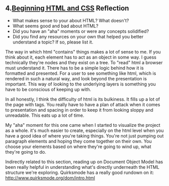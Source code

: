 ## 4.[Beginning HTML and CSS](4_beginning_HTML_CSS/readme.mc) Reflection

* What makes sense to your about HTML? What doesn't? 
* What seems good and bad about HTML?
* Did you have an "aha" moments or were any concepts solidified?
* Did you find any resources on your own that helped you better understand a topic? If so, please list it.

The way in which html "contains" things makes a lot of sense to me. If you think about it, each element has to act as an object in some way. I guess technically they're nodes and they exist on a tree. To "read" html a browser must understand it. There has to be a simple logic behind how it is formatted and presented. For a user to see something like html, which is rendered in such a natural way, and look beyond the presentation is important. This way of looking to the underlying layers is something you have to be conscious of keeping up with. 

In all honestly, I think the difficulty of html is its bulkiness. It fills up a lot of the page with tags. You really have to have a plan of attack when it comes to presentation and spacing in order to keep it from looking sloppy and unreadable. This eats up a lot of time. 

My "aha" moment for this one came when I started to visualize the project as a whole. it's much easier to create, especially on the html level when you have a good idea of where you're taking things. You're not just pumping out paragraph elements and hoping they come together on their own. You choose your elements based on where they're going to wind up, what they're going to do. 

Indirectly related to this section, reading up on Document Object Model has been really helpful in understanding what's directly underneath the HTML structure we're exploring. Quirksmode has a really good rundown on it: http://www.quirksmode.org/dom/intro.html